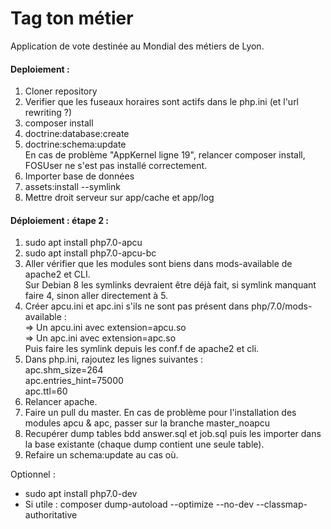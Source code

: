 Tag ton métier
=====
Application de vote destinée au Mondial des métiers de Lyon.  
  
#### Deploiement :  
1) Cloner repository   
2) Verifier que les fuseaux horaires sont actifs dans le php.ini (et l'url rewriting ?)  
3) composer install  
4) doctrine:database:create  
5) doctrine:schema:update    
    En cas de problème "AppKernel ligne 19", relancer composer install, FOSUser ne s'est pas installé correctement.  
6) Importer base de données  
7) assets:install --symlink  
8) Mettre droit serveur sur app/cache et app/log

#### Déploiement : étape 2 :

1) sudo apt install php7.0-apcu  
2) sudo apt install php7.0-apcu-bc  
3) Aller vérifier que les modules sont biens dans mods-available de apache2 et CLI.   
Sur Debian 8 les symlinks devraient être déjà fait, si symlink manquant faire 4, sinon aller directement à 5.   
4) Créer apcu.ini et apc.ini s'ils ne sont pas présent dans php/7.0/mods-available :  
=> Un apcu.ini avec extension=apcu.so  
=> Un apc.ini avec extension=apc.so  
Puis faire les symlink depuis les conf.f de apache2 et cli.    
5) Dans php.ini, rajoutez les lignes suivantes :    
apc.shm_size=264    
apc.entries_hint=75000   
apc.ttl=60  
6) Relancer apache.  
7) Faire un pull du master. En cas de problème pour l'installation des modules apcu & apc, passer sur la branche master_noapcu  
8) Recupérer dump tables bdd answer.sql et job.sql puis les importer dans la base existante (chaque dump contient une seule table).  
9) Refaire un schema:update au cas où.    

Optionnel : 
* sudo apt install php7.0-dev
* Si utile : composer dump-autoload --optimize --no-dev --classmap-authoritative